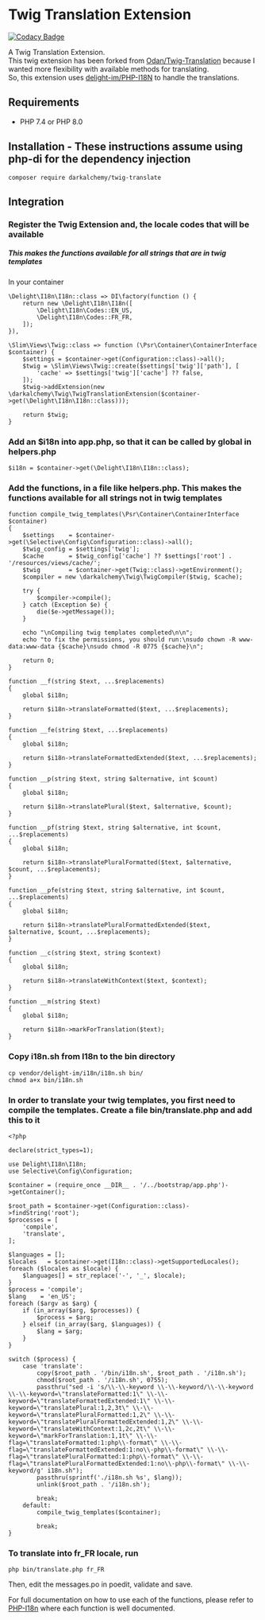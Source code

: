# Twig Translation Extension

[![Codacy Badge](https://app.codacy.com/project/badge/Grade/7e09082beab44f75afe2eefdbc55ec50)](https://www.codacy.com/gh/darkalchemy/Twig-Translate/dashboard?utm_source=github.com\&utm_medium=referral\&utm_content=darkalchemy/Twig-Translate\&utm_campaign=Badge_Grade)

A Twig Translation Extension.\
This twig extension has been forked from [Odan/Twig-Translation](https://github.com/odan/twig-translation) because I wanted more flexibility with available methods for translating.\
So, this extension uses [delight-im/PHP-I18N](https://github.com/delight-im/PHP-I18N) to handle the translations.

## Requirements

*   PHP 7.4 or PHP 8.0

## Installation - These instructions assume using php-di for the dependency injection

    composer require darkalchemy/twig-translate

## Integration

### Register the Twig Extension and, the locale codes that will be available

##### This makes the functions available for all strings that are in twig templates

In your container

    \Delight\I18n\I18n::class => DI\factory(function () {
        return new \Delight\I18n\I18n([
            \Delight\I18n\Codes::EN_US,
            \Delight\I18n\Codes::FR_FR,
        ]);
    }),

    \Slim\Views\Twig::class => function (\Psr\Container\ContainerInterface $container) {
        $settings = $container->get(Configuration::class)->all();
        $twig = \Slim\Views\Twig::create($settings['twig']['path'], [
            'cache' => $settings['twig']['cache'] ?? false,
        ]);
        $twig->addExtension(new \darkalchemy\Twig\TwigTranslationExtension($container->get(\Delight\I18n\I18n::class)));

        return $twig;
    }

### Add an $i18n into app.php, so that it can be called by global in helpers.php

    $i18n = $container->get(\Delight\I18n\I18n::class);

### Add the functions, in a file like helpers.php. This makes the functions available for all strings not in twig templates

    function compile_twig_templates(\Psr\Container\ContainerInterface $container)
    {
        $settings    = $container->get(\Selective\Config\Configuration::class)->all();
        $twig_config = $settings['twig'];
        $cache       = $twig_config['cache'] ?? $settings['root'] . '/resources/views/cache/';
        $twig        = $container->get(Twig::class)->getEnvironment();
        $compiler = new \darkalchemy\Twig\TwigCompiler($twig, $cache);

        try {
            $compiler->compile();
        } catch (Exception $e) {
            die($e->getMessage());
        }

        echo "\nCompiling twig templates completed\n\n";
        echo "to fix the permissions, you should run:\nsudo chown -R www-data:www-data {$cache}\nsudo chmod -R 0775 {$cache}\n";

        return 0;
    }

    function __f(string $text, ...$replacements)
    {
        global $i18n;

        return $i18n->translateFormatted($text, ...$replacements);
    }

    function __fe(string $text, ...$replacements)
    {
        global $i18n;

        return $i18n->translateFormattedExtended($text, ...$replacements);
    }

    function __p(string $text, string $alternative, int $count)
    {
        global $i18n;

        return $i18n->translatePlural($text, $alternative, $count);
    }

    function __pf(string $text, string $alternative, int $count, ...$replacements)
    {
        global $i18n;

        return $i18n->translatePluralFormatted($text, $alternative, $count, ...$replacements);
    }

    function __pfe(string $text, string $alternative, int $count, ...$replacements)
    {
        global $i18n;

        return $i18n->translatePluralFormattedExtended($text, $alternative, $count, ...$replacements);
    }

    function __c(string $text, string $context)
    {
        global $i18n;

        return $i18n->translateWithContext($text, $context);
    }

    function __m(string $text)
    {
        global $i18n;

        return $i18n->markForTranslation($text);
    }

### Copy i18n.sh from I18n to the bin directory

    cp vendor/delight-im/i18n/i18n.sh bin/
    chmod a+x bin/i18n.sh

### In order to translate your twig templates, you first need to compile the templates. Create a file bin/translate.php and add this to it

    <?php

    declare(strict_types=1);

    use Delight\I18n\I18n;
    use Selective\Config\Configuration;

    $container = (require_once __DIR__ . '/../bootstrap/app.php')->getContainer();

    $root_path = $container->get(Configuration::class)->findString('root');
    $processes = [
        'compile',
        'translate',
    ];

    $languages = [];
    $locales   = $container->get(I18n::class)->getSupportedLocales();
    foreach ($locales as $locale) {
        $languages[] = str_replace('-', '_', $locale);
    }
    $process = 'compile';
    $lang    = 'en_US';
    foreach ($argv as $arg) {
        if (in_array($arg, $processes)) {
            $process = $arg;
        } elseif (in_array($arg, $languages)) {
            $lang = $arg;
        }
    }

    switch ($process) {
        case 'translate':
            copy($root_path . '/bin/i18n.sh', $root_path . '/i18n.sh');
            chmod($root_path . '/i18n.sh', 0755);
            passthru("sed -i 's/\\-\\-keyword \\-\\-keyword/\\-\\-keyword \\-\\-keyword=\"translateFormatted:1\" \\-\\-keyword=\"translateFormattedExtended:1\" \\-\\-keyword=\"translatePlural:1,2,3t\" \\-\\-keyword=\"translatePluralFormatted:1,2\" \\-\\-keyword=\"translatePluralFormattedExtended:1,2\" \\-\\-keyword=\"translateWithContext:1,2c,2t\" \\-\\-keyword=\"markForTranslation:1,1t\" \\-\\-flag=\"translateFormatted:1:php\\-format\" \\-\\-flag=\"translateFormattedExtended:1:no\\-php\\-format\" \\-\\-flag=\"translatePluralFormatted:1:php\\-format\" \\-\\-flag=\"translatePluralFormattedExtended:1:no\\-php\\-format\" \\-\\-keyword/g' i18n.sh");
            passthru(sprintf('./i18n.sh %s', $lang));
            unlink($root_path . '/i18n.sh');

            break;
        default:
            compile_twig_templates($container);

            break;
    }

### To translate into fr\_FR locale, run

    php bin/translate.php fr_FR

Then, edit the messages.po in poedit, validate and save.

For full documentation on how to use each of the functions, please refer to [PHP-I18n](https://github.com/delight-im/PHP-I18N) where each function is well documented.
